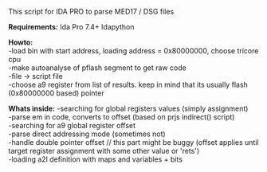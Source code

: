 This script for IDA PRO to parse MED17 / DSG files

<b>Requirements:</b>
Ida Pro 7.4+
Idapython

<b>Howto:</b>  
  -load bin with start address, loading address = 0x80000000, choose tricore cpu  
  -make autoanalyse of pflash segment to get raw code  
  -file -> script file  
  -choose a9 register from list of results. keep in mind that its usually flash (0x80000000 based) pointer

<b>Whats inside:</b>
-searching for global registers values (simply assignment)  
-parse em in code, converts to offset (based on prjs indirect() script)  
-searching for a9 global register offset  
-parse direct addressing mode (sometimes not)  
-handle double pointer offset // this part might be buggy (offset applies until target register assignment with some other value or 'rets')  
-loading a2l definition with maps and variables + bits  

